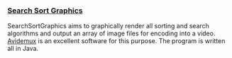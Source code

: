 
<h3><a href="searchsortgraphics">Search Sort Graphics</a></h3>

<p>SearchSortGraphics aims to graphically render all sorting and search algorithms and output an array of image files for encoding into a video. <a href="http://fixounet.free.fr/avidemux/">Avidemux</a> is an excellent software for this purpose. The program is written all in Java.</p>
